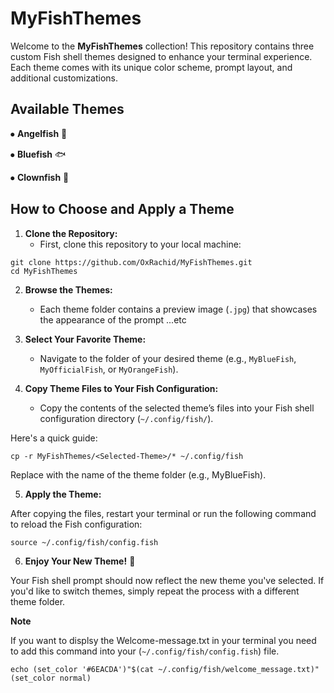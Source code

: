 # MyFishThemes

Welcome to the **MyFishThemes** collection! This repository contains three custom Fish shell themes designed to enhance your terminal experience. Each theme comes with its unique color scheme, prompt layout, and additional customizations.

## Available Themes

   ⦁ **Angelfish** 🦈

   ⦁ **Bluefish** 🐟

   ⦁ **Clownfish** 🐡

## How to Choose and Apply a Theme

1. **Clone the Repository:**
   - First, clone this repository to your local machine:

 ```
 git clone https://github.com/OxRachid/MyFishThemes.git
 cd MyFishThemes
 ```
2. **Browse the Themes:**
   - Each theme folder contains a preview image (`.jpg`) that showcases the appearance of the prompt ...etc

3. **Select Your Favorite Theme:**
   - Navigate to the folder of your desired theme (e.g., `MyBlueFish`, `MyOfficialFish`, or `MyOrangeFish`).

4. **Copy Theme Files to Your Fish Configuration:**
   - Copy the contents of the selected theme’s files into your Fish shell configuration directory (`~/.config/fish/`).

  Here's a quick guide:

 ```
 cp -r MyFishThemes/<Selected-Theme>/* ~/.config/fish
 ```
  Replace <Selected-Theme> with the name of the theme folder (e.g., MyBlueFish).

5. **Apply the Theme:**

After copying the files, restart your terminal or run the following command to reload the Fish configuration:
 ```
 source ~/.config/fish/config.fish
 ```

6. **Enjoy Your New Theme!** 🎉

Your Fish shell prompt should now reflect the new theme you've selected. If you'd like to switch themes, simply repeat the process with a different theme folder.



**Note**

If you want to displsy the Welcome-message.txt in your terminal you need to add this command into your (`~/.config/fish/config.fish`) file.
 ```
 echo (set_color '#6EACDA')"$(cat ~/.config/fish/welcome_message.txt)"(set_color normal) 
 ```

